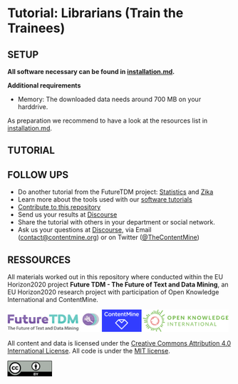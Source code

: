 # Tutorial: Librarians (Train the Trainees)

## SETUP

**All software necessary can be found in [installation.md](../../installation.md).**

**Additional requirements**

- Memory: The downloaded data needs around 700 MB on your harddrive.

As preparation we recommend to have a look at the resources list in [installation.md](../../installation.md). 

## TUTORIAL

## FOLLOW UPS

- Do another tutorial from the FutureTDM project: [Statistics](tutorial/statistics) and [Zika](tutorial/zika)
- Learn more about the tools used with our [software tutorials](https://github.com/ContentMine/workshop-resources)
- [Contribute to this repository](../README.md#contribution)
- Send us your results at [Discourse](http://discuss.contentmine.org/)
- Share the tutorial with others in your department or social network.
- Ask us your questions at [Discourse](http://discuss.contentmine.org/), via Email (contact@contentmine.org) or on Twitter ([@TheContentMine](https://twitter.com/TheContentMine))

## RESSOURCES

All materials worked out in this repository where conducted within the EU Horizon2020 project **Future TDM - The Future of Text and Data Mining**, an EU Horizon2020 research project with participation of Open Knowledge International and ContentMine. 

<a href="http://futuretdm.eu/" title=""><img src="/assets/images/logo-futuretdm.png" alt="FutureTDM" height=50 /></a> <a href="http://contentmine.org" title=""><img src="/assets/images/logo-contentmine.png" alt="ContentMine" height=50 /></a> <a href="http://okfn.org/" title="Open Knowledge International"><img src="/assets/images/logo-okf.png" alt="Open Knowledge International" height=50 /></a>

All content and data is licensed under the [Creative Commons Attribution 4.0 International License](http://creativecommons.org/licenses/by/4.0/). All code is under the [MIT license](https://opensource.org/licenses/MIT).

<img src="/assets/images/logo-ccby.png" alt="Creative Commons by" width=100 />

